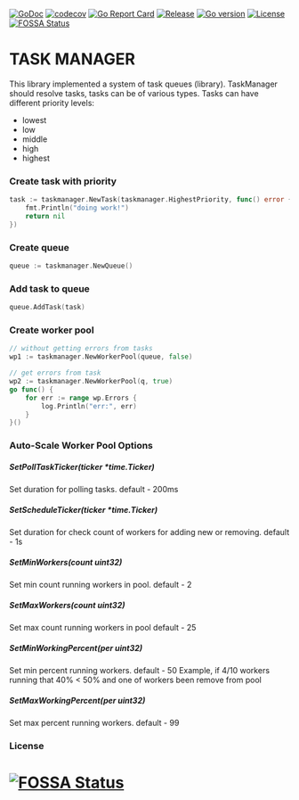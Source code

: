 
[![GoDoc](http://img.shields.io/badge/go-documentation-blue.svg?style=flat-square)](http://godoc.org/github.com/Delgus/taskmanager)
[![codecov](https://codecov.io/gh/Delgus/taskmanager/branch/master/graph/badge.svg)](https://codecov.io/gh/Delgus/taskmanager)
[![Go Report Card](https://goreportcard.com/badge/github.com/delgus/taskmanager)](https://goreportcard.com/report/github.com/delgus/taskmanager)
[![Release](https://img.shields.io/github/v/release/delgus/taskmanager)](https://img.shields.io/github/v/release/delgus/taskmanager)
[![Go version](https://img.shields.io/github/go-mod/go-version/delgus/taskmanager)](https://img.shields.io/github/go-mod/go-version/delgus/taskmanager)
[![License](http://img.shields.io/badge/license-mit-blue.svg?style=flat-square)](https://raw.githubusercontent.com/delgus/taskmanager/master/LICENSE)
[![FOSSA Status](https://app.fossa.io/api/projects/git%2Bgithub.com%2FDelgus%2Ftaskmanager.svg?type=shield)](https://app.fossa.io/projects/git%2Bgithub.com%2FDelgus%2Ftaskmanager?ref=badge_shield)


# TASK MANAGER

This library implemented a system of task queues (library).
TaskManager should resolve tasks, tasks can be of various types.
Tasks can have different priority levels:

 - lowest
 - low
 - middle
 - high
 - highest
 
### Create task with priority

```go
task := taskmanager.NewTask(taskmanager.HighestPriority, func() error {
	fmt.Println("doing work!")
	return nil
})
```

### Create queue
```go
queue := taskmanager.NewQueue()
```

### Add task to queue
```go
queue.AddTask(task)
```

### Create worker pool
```go
// without getting errors from tasks
wp1 := taskmanager.NewWorkerPool(queue, false)

// get errors from task
wp2 := taskmanager.NewWorkerPool(q, true)
go func() {
	for err := range wp.Errors {
		log.Println("err:", err)
	}
}()
```

### Auto-Scale Worker Pool Options

##### SetPollTaskTicker(ticker *time.Ticker)

Set duration for polling tasks. 
default - 200ms

##### SetScheduleTicker(ticker *time.Ticker) 

Set duration for check count of workers for adding new or removing.
default - 1s

##### SetMinWorkers(count uint32)

Set min count running workers in pool.
default - 2

##### SetMaxWorkers(count uint32) 

Set max count running workers in pool
default - 25

##### SetMinWorkingPercent(per uint32) 

Set min percent running workers. default - 50
Example, if 4/10 workers running that 40% < 50% and one of workers been remove from pool

##### SetMaxWorkingPercent(per uint32)

Set max percent running workers. default - 99


### License  

[![FOSSA Status](https://app.fossa.io/api/projects/git%2Bgithub.com%2FDelgus%2Ftaskmanager.svg?type=large)](https://app.fossa.io/projects/git%2Bgithub.com%2FDelgus%2Ftaskmanager?ref=badge_large)
=======

